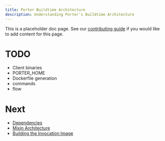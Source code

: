 ```yaml
---
title: Porter Buildtime Architecture
description: Understanding Porter's Buildtime Architecture
---
```


This is a placeholder doc page. See our [contributing guide][contrib] 
if you would like to add content for this page.

# TODO

* Client binaries
* PORTER_HOME
* Dockerfile generation
* commands
* flow

# Next

* [Dependencies](/dependencies/)
* [Mixin Architecture](/mixin-architecture/)
* [Building the Invocation Image](/build-image/)

[contrib]: https://github.com/deislabs/porter/blob/master/CONTRIBUTING.md#documentation
